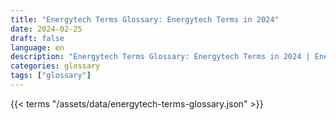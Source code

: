```yaml
---
title: "Energytech Terms Glossary: Energytech Terms in 2024"  
date: 2024-02-25
draft: false
language: en
description: "Energytech Terms Glossary: Energytech Terms in 2024 | Energytech Terms Glossary"
categories: glossary
tags: ["glossary"]
---
```


{{< terms "/assets/data/energytech-terms-glossary.json" >}}